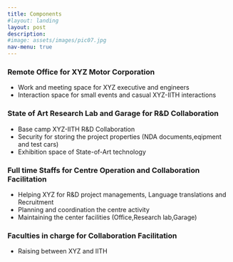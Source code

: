 ```yaml
---
title: Components
#layout: landing
layout: post
description: 
#image: assets/images/pic07.jpg
nav-menu: true
---
```

<!--<div class="6u$ 12u$(small)">
<h3>Remote Office for XYZ Motor Corporation</h3>
		<ul>
			<li>Work and meeting space for XYZ executive and engineers</li>
			<li>Interaction space for small events and casual XYZ-IITH interactions</li>
		</ul>
		<h3>State of Art Research Lab and Garage for R&D Collaboration</h3>
		<ul>
			<li>Base camp XYZ-IITH R&D Collaboration</li>
			<li>Security for storing the project properties (NDA documents,eqipment and test cars)</li>
			<li>Exhibition space of State-of-Art technology</li>
		</ul>
		<h3>Full time Staffs for Centre Operation and Collaboration Facilitation</h3>
		<ul>
			<li>Helping XYZ for R&D project managements, Language translations and Recruitment</li>
			<li>Planning and coordination the centre activity</li>
			<li>Maintaining the center facilities (Office,Research lab,Garage)</li>
		</ul>
		<h3>Faculties in charge for Collaboration Facilitation</h3>
		<ul>
			<li>Raising between XYZ and IITH</li>
		</ul>
</div>-->
<!-- Main -->
<div id="main">

<!-- One -->
<section id="one">
	<div class="inner">
		<!--<header class="major">-->
		<h3>Remote Office for XYZ Motor Corporation</h3>
		<ul>
			<li>Work and meeting space for XYZ executive and engineers</li>
			<li>Interaction space for small events and casual XYZ-IITH interactions</li>
		</ul>
		<h3>State of Art Research Lab and Garage for R&D Collaboration</h3>
		<ul>
			<li>Base camp XYZ-IITH R&D Collaboration</li>
			<li>Security for storing the project properties (NDA documents,eqipment and test cars)</li>
			<li>Exhibition space of State-of-Art technology</li>
		</ul>
		<h3>Full time Staffs for Centre Operation and Collaboration Facilitation</h3>
		<ul>
			<li>Helping XYZ for R&D project managements, Language translations and Recruitment</li>
			<li>Planning and coordination the centre activity</li>
			<li>Maintaining the center facilities (Office,Research lab,Garage)</li>
		</ul>
		<h3>Faculties in charge for Collaboration Facilitation</h3>
		<ul>
			<li>Raising between XYZ and IITH</li>
		</ul>
		<!--	<h2>Sed amet aliquam</h2>-->
		<!--</header>-->
		<!--<p>Nullam et orci eu lorem consequat tincidunt vivamus et sagittis magna sed nunc rhoncus condimentum sem. In efficitur ligula tate urna. Maecenas massa vel lacinia pellentesque lorem ipsum dolor. Nullam et orci eu lorem consequat tincidunt. Vivamus et sagittis libero. Nullam et orci eu lorem consequat tincidunt vivamus et sagittis magna sed nunc rhoncus condimentum sem. In efficitur ligula tate urna.</p>-->
	</div>
</section>

<!-- Two -->
<!--<section id="two" class="spotlights">
	<section>
		<a href="generic.html" class="image">
			<img src="{% link assets/images/pic08.jpg %}" alt="" data-position="center center" />
		</a>
		<div class="content">
			<div class="inner">
				<header class="major">
					<h3>Orci maecenas</h3>
				</header>
				<p>Nullam et orci eu lorem consequat tincidunt vivamus et sagittis magna sed nunc rhoncus condimentum sem. In efficitur ligula tate urna. Maecenas massa sed magna lacinia magna pellentesque lorem ipsum dolor. Nullam et orci eu lorem consequat tincidunt. Vivamus et sagittis tempus.</p>
				<ul class="actions">
					<li><a href="generic.html" class="button">Learn more</a></li>
				</ul>
			</div>
		</div>
	</section>
	<section>
		<a href="generic.html" class="image">
			<img src="{% link assets/images/pic09.jpg %}" alt="" data-position="top center" />
		</a>
		<div class="content">
			<div class="inner">
				<header class="major">
					<h3>Rhoncus magna</h3>
				</header>
				<p>Nullam et orci eu lorem consequat tincidunt vivamus et sagittis magna sed nunc rhoncus condimentum sem. In efficitur ligula tate urna. Maecenas massa sed magna lacinia magna pellentesque lorem ipsum dolor. Nullam et orci eu lorem consequat tincidunt. Vivamus et sagittis tempus.</p>
				<ul class="actions">
					<li><a href="generic.html" class="button">Learn more</a></li>
				</ul>
			</div>
		</div>
	</section>
	<section>
		<a href="generic.html" class="image">
			<img src="{% link assets/images/pic10.jpg %}" alt="" data-position="25% 25%" />
		</a>
		<div class="content">
			<div class="inner">
				<header class="major">
					<h3>Sed nunc ligula</h3>
				</header>
				<p>Nullam et orci eu lorem consequat tincidunt vivamus et sagittis magna sed nunc rhoncus condimentum sem. In efficitur ligula tate urna. Maecenas massa sed magna lacinia magna pellentesque lorem ipsum dolor. Nullam et orci eu lorem consequat tincidunt. Vivamus et sagittis tempus.</p>
				<ul class="actions">
					<li><a href="generic.html" class="button">Learn more</a></li>
				</ul>
			</div>
		</div>
	</section>
</section>-->

<!-- Three -->
<!--<section id="three">
	<div class="inner">
		<header class="major">
			<h2>Massa libero</h2>
		</header>
		<p>Nullam et orci eu lorem consequat tincidunt vivamus et sagittis libero. Mauris aliquet magna magna sed nunc rhoncus pharetra. Pellentesque condimentum sem. In efficitur ligula tate urna. Maecenas laoreet massa vel lacinia pellentesque lorem ipsum dolor. Nullam et orci eu lorem consequat tincidunt. Vivamus et sagittis libero. Mauris aliquet magna magna sed nunc rhoncus amet pharetra et feugiat tempus.</p>
		<ul class="actions">
			<li><a href="generic.html" class="button next">Get Started</a></li>
		</ul>
	</div>
</section>-->

</div>
